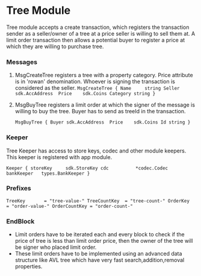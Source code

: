 # Tree Module

Tree module accepts  a create transaction, which registers the transaction sender as a seller/owner of a tree at a price seller is willing to sell them at. A limit order transaction then allows a potential buyer to register a price at which they are willing to purchase tree.

### Messages

1. MsgCreateTree registers a tree with a property category. Price attribute is in 'rowan' denomination. Whoever is signing the transaction is considered as the seller.
   `MsgCreateTree {
    	Name     string
   	Seller   sdk.AccAddress 
   	Price    sdk.Coins
   	Category string }`

2. MsgBuyTree registers a limit order at which the signer of the message is willing to buy the tree. Buyer has to send as treeId in the transaction.

   `MsgBuyTree {
    	Buyer sdk.AccAddress 
   	Price    sdk.Coins
   	Id string }`

### Keeper

Tree Keeper has access to store keys, codec and other module keepers. This keeper is registered with app module.

`Keeper {
storeKey     sdk.StoreKey
cdc          *codec.Codec
bankKeeper   types.BankKeeper
}`

### Prefixes

`TreeKey       = "tree-value-"
TreeCountKey  = "tree-count-"
OrderKey      = "order-value-"
OrderCountKey = "order-count-"`

### EndBlock

- Limit orders have to be iterated each and every block to check if the price of tree is less than limit order price, then the owner of the tree will be signer who placed limit order.
- These limit orders have to be implemented using an advanced data structure like AVL tree which have very fast search,addition,removal properties.

